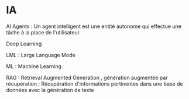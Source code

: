 # IA

 AI Agents        :  Un agent intelligent est une entité autonome qui effectue une tâche à la place de l'utilisateur.
 
 Deep Learning
 
 LML              :  Large Language Mode

  ML              :  Machine Learning

  RAG          :  Retrieval Augmented Generation ,  génération augmentée par récupération ; Récupération d'informations pertinentes dans une base de données avec la génération de texte

  

 
